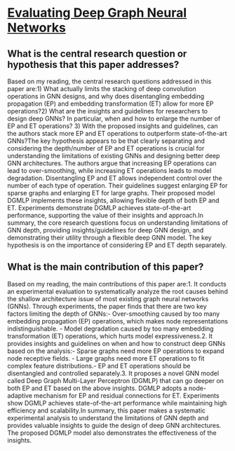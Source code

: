 # [Evaluating Deep Graph Neural Networks](https://arxiv.org/abs/2108.00955v1)

## What is the central research question or hypothesis that this paper addresses?

Based on my reading, the central research questions addressed in this paper are:1) What actually limits the stacking of deep convolution operations in GNN designs, and why does disentangling embedding propagation (EP) and embedding transformation (ET) allow for more EP operations?2) What are the insights and guidelines for researchers to design deep GNNs? In particular, when and how to enlarge the number of EP and ET operations? 3) With the proposed insights and guidelines, can the authors stack more EP and ET operations to outperform state-of-the-art GNNs?The key hypothesis appears to be that clearly separating and considering the depth/number of EP and ET operations is crucial for understanding the limitations of existing GNNs and designing better deep GNN architectures. The authors argue that increasing EP operations can lead to over-smoothing, while increasing ET operations leads to model degradation. Disentangling EP and ET allows independent control over the number of each type of operation. Their guidelines suggest enlarging EP for sparse graphs and enlarging ET for large graphs. Their proposed model DGMLP implements these insights, allowing flexible depth of both EP and ET. Experiments demonstrate DGMLP achieves state-of-the-art performance, supporting the value of their insights and approach.In summary, the core research questions focus on understanding limitations of GNN depth, providing insights/guidelines for deep GNN design, and demonstrating their utility through a flexible deep GNN model. The key hypothesis is on the importance of considering EP and ET depth separately.


## What is the main contribution of this paper?

Based on my reading, the main contributions of this paper are:1. It conducts an experimental evaluation to systematically analyze the root causes behind the shallow architecture issue of most existing graph neural networks (GNNs). Through experiments, the paper finds that there are two key factors limiting the depth of GNNs:- Over-smoothing caused by too many embedding propagation (EP) operations, which makes node representations indistinguishable. - Model degradation caused by too many embedding transformation (ET) operations, which hurts model expressiveness.2. It provides insights and guidelines on when and how to construct deep GNNs based on the analysis:- Sparse graphs need more EP operations to expand node receptive fields. - Large graphs need more ET operations to fit complex feature distributions.- EP and ET operations should be disentangled and controlled separately.3. It proposes a novel GNN model called Deep Graph Multi-Layer Perceptron (DGMLP) that can go deeper on both EP and ET based on the above insights. DGMLP adopts a node-adaptive mechanism for EP and residual connections for ET. Experiments show DGMLP achieves state-of-the-art performance while maintaining high efficiency and scalability.In summary, this paper makes a systematic experimental analysis to understand the limitations of GNN depth and provides valuable insights to guide the design of deep GNN architectures. The proposed DGMLP model also demonstrates the effectiveness of the insights.
